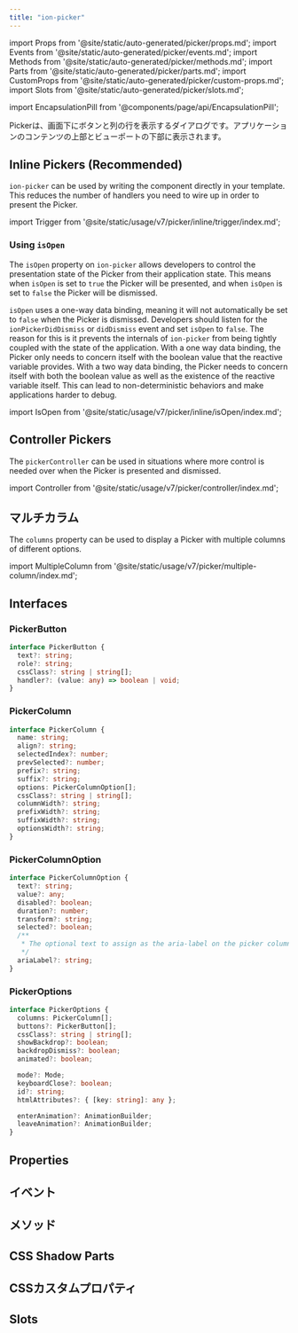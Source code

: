 ```yaml
---
title: "ion-picker"
---
```

import Props from '@site/static/auto-generated/picker/props.md';
import Events from '@site/static/auto-generated/picker/events.md';
import Methods from '@site/static/auto-generated/picker/methods.md';
import Parts from '@site/static/auto-generated/picker/parts.md';
import CustomProps from '@site/static/auto-generated/picker/custom-props.md';
import Slots from '@site/static/auto-generated/picker/slots.md';

<head>
  <title>Picker | Display Buttons and Columns for ion-picker on Ionic Apps</title>
  <meta name="description" content="Pickerは、ボタンの列とその下にコラムを表示するダイアログです。イオンピッカーは、アプリのコンテンツの上、そしてビューポートの下に表示されます。" />
</head>

import EncapsulationPill from '@components/page/api/EncapsulationPill';

<EncapsulationPill type="scoped" />

Pickerは、画面下にボタンと列の行を表示するダイアログです。アプリケーションのコンテンツの上部とビューポートの下部に表示されます。

## Inline Pickers (Recommended)

`ion-picker` can be used by writing the component directly in your template. This reduces the number of handlers you need to wire up in order to present the Picker.

import Trigger from '@site/static/usage/v7/picker/inline/trigger/index.md';

<Trigger />

### Using `isOpen`

The `isOpen` property on `ion-picker` allows developers to control the presentation state of the Picker from their application state. This means when `isOpen` is set to `true` the Picker will be presented, and when `isOpen` is set to `false` the Picker will be dismissed.

`isOpen` uses a one-way data binding, meaning it will not automatically be set to `false` when the Picker is dismissed. Developers should listen for the `ionPickerDidDismiss` or `didDismiss` event and set `isOpen` to `false`. The reason for this is it prevents the internals of `ion-picker` from being tightly coupled with the state of the application. With a one way data binding, the Picker only needs to concern itself with the boolean value that the reactive variable provides. With a two way data binding, the Picker needs to concern itself with both the boolean value as well as the existence of the reactive variable itself. This can lead to non-deterministic behaviors and make applications harder to debug.

import IsOpen from '@site/static/usage/v7/picker/inline/isOpen/index.md';

<IsOpen />

## Controller Pickers

The `pickerController` can be used in situations where more control is needed over when the Picker is presented and dismissed.

import Controller from '@site/static/usage/v7/picker/controller/index.md';

<Controller />

## マルチカラム

The `columns` property can be used to display a Picker with multiple columns of different options.

import MultipleColumn from '@site/static/usage/v7/picker/multiple-column/index.md';

<MultipleColumn />

## Interfaces

### PickerButton

```typescript
interface PickerButton {
  text?: string;
  role?: string;
  cssClass?: string | string[];
  handler?: (value: any) => boolean | void;
}
```

### PickerColumn

```typescript
interface PickerColumn {
  name: string;
  align?: string;
  selectedIndex?: number;
  prevSelected?: number;
  prefix?: string;
  suffix?: string;
  options: PickerColumnOption[];
  cssClass?: string | string[];
  columnWidth?: string;
  prefixWidth?: string;
  suffixWidth?: string;
  optionsWidth?: string;
}
```

### PickerColumnOption

```typescript
interface PickerColumnOption {
  text?: string;
  value?: any;
  disabled?: boolean;
  duration?: number;
  transform?: string;
  selected?: boolean;
  /**
   * The optional text to assign as the aria-label on the picker column option.
   */
  ariaLabel?: string;
}
```

### PickerOptions

```typescript
interface PickerOptions {
  columns: PickerColumn[];
  buttons?: PickerButton[];
  cssClass?: string | string[];
  showBackdrop?: boolean;
  backdropDismiss?: boolean;
  animated?: boolean;

  mode?: Mode;
  keyboardClose?: boolean;
  id?: string;
  htmlAttributes?: { [key: string]: any };

  enterAnimation?: AnimationBuilder;
  leaveAnimation?: AnimationBuilder;
}
```

## Properties
<Props />

## イベント
<Events />

## メソッド
<Methods />

## CSS Shadow Parts
<Parts />

## CSSカスタムプロパティ
<CustomProps />

## Slots
<Slots />
